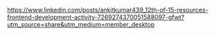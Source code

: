 

https://www.linkedin.com/posts/ankitkumar439_12th-of-15-resources-frontend-development-activity-7269274370051588097-gfwt?utm_source=share&utm_medium=member_desktop


